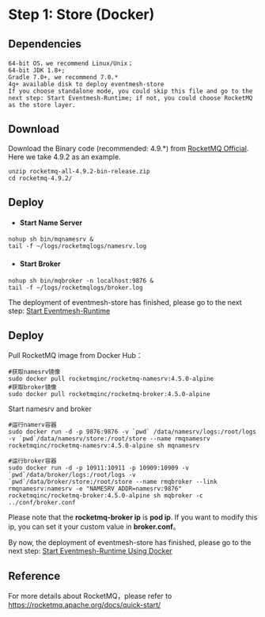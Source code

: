 # Step 1: Store (Docker)

## Dependencies

```
64-bit OS，we recommend Linux/Unix；
64-bit JDK 1.8+;
Gradle 7.0+, we recommend 7.0.*
4g+ available disk to deploy eventmesh-store
If you choose standalone mode, you could skip this file and go to the next step: Start Eventmesh-Runtime; if not, you could choose RocketMQ as the store layer.
```


## Download

Download the Binary code (recommended: 4.9.*) from [RocketMQ Official](https://rocketmq.apache.org/dowloading/releases/). Here we take 4.9.2 as an example.

```
unzip rocketmq-all-4.9.2-bin-release.zip
cd rocketmq-4.9.2/
```


## Deploy

- #### Start Name Server

```
nohup sh bin/mqnamesrv &
tail -f ~/logs/rocketmqlogs/namesrv.log
```

- #### Start Broker

```
nohup sh bin/mqbroker -n localhost:9876 &
tail -f ~/logs/rocketmqlogs/broker.log
```

The deployment of eventmesh-store has finished, please go to the next step: [Start Eventmesh-Runtime](docs/en/instruction/02-runtime.md)



## Deploy
Pull RocketMQ image from Docker Hub：

```shell
#获取namesrv镜像
sudo docker pull rocketmqinc/rocketmq-namesrv:4.5.0-alpine
#获取broker镜像
sudo docker pull rocketmqinc/rocketmq-broker:4.5.0-alpine
```

Start namesrv  and broker

```shell
#运行namerv容器
sudo docker run -d -p 9876:9876 -v `pwd` /data/namesrv/logs:/root/logs -v `pwd`/data/namesrv/store:/root/store --name rmqnamesrv  rocketmqinc/rocketmq-namesrv:4.5.0-alpine sh mqnamesrv

#运行broker容器
sudo docker run -d -p 10911:10911 -p 10909:10909 -v `pwd`/data/broker/logs:/root/logs -v `pwd`/data/broker/store:/root/store --name rmqbroker --link rmqnamesrv:namesrv -e "NAMESRV_ADDR=namesrv:9876" rocketmqinc/rocketmq-broker:4.5.0-alpine sh mqbroker -c ../conf/broker.conf
```

Please note that the **rocketmq-broker ip** is **pod ip**. If you want to modify this ip, you can set it your custom value in **broker.conf**。


By now, the deployment of eventmesh-store has finished, please go to the next step: [Start Eventmesh-Runtime Using Docker](docs/en/instruction/02-runtime-with-docker.md)


## Reference
For more details about RocketMQ，please refer to <https://rocketmq.apache.org/docs/quick-start/>
